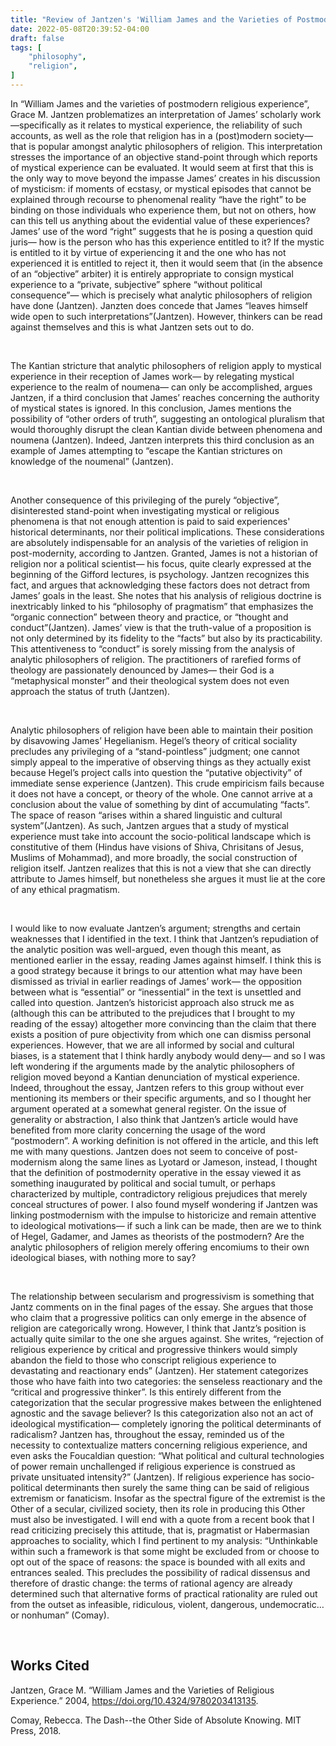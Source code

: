 ```yaml
---
title: "Review of Jantzen's 'William James and the Varieties of Postmodern Religious Experience'"
date: 2022-05-08T20:39:52-04:00
draft: false
tags: [
    "philosophy",
    "religion",
]
---
```


In “William James and the varieties of postmodern religious experience”, Grace M. Jantzen problematizes an interpretation of James’ scholarly work—specifically as it relates to mystical experience, the reliability of such accounts, as well as the role that religion has in a (post)modern society— that is popular amongst analytic philosophers of religion. This interpretation stresses the importance of an objective stand-point through which reports of mystical experience can be evaluated. It would seem at first that this is the only way to move beyond the impasse James’ creates in his discussion of mysticism: if  moments of ecstasy, or mystical episodes that cannot be explained through recourse to phenomenal reality “have the right” to be binding on those individuals who experience them, but not on others, how can this tell us anything about the evidential value of these experiences? James’ use of the word “right” suggests that he is posing a question quid juris—  how is the person who has this experience entitled to it? If the mystic is entitled to it by virtue of experiencing it and the one who has not experienced it is entitled to reject it, then it would seem that (in the absence of an “objective” arbiter) it is entirely appropriate to consign mystical experience to a “private, subjective” sphere “without political consequence”— which is precisely what analytic philosophers of religion have done (Jantzen). Janzten does concede that James “leaves himself wide open to such interpretations”(Jantzen). However, thinkers can be read against themselves and this is what Jantzen sets out to do.  

<br>


The Kantian stricture that analytic philosophers of religion apply to mystical experience in their reception of James work— by relegating mystical experience to the realm of noumena— can only be accomplished, argues Jantzen, if a third conclusion that James’ reaches concerning the authority of mystical states is ignored. In this conclusion, James mentions the possibility of “other orders of truth”, suggesting an ontological pluralism that would thoroughly disrupt the clean Kantian divide between phenomena and noumena (Jantzen). Indeed, Jantzen interprets this third conclusion as an example of James attempting to “escape the Kantian strictures on knowledge of the noumenal” (Jantzen).

<br>


Another consequence of this privileging of the purely “objective”, disinterested stand-point when investigating mystical or religious phenomena is that not enough attention is paid to said experiences' historical determinants, nor their political implications. These considerations are  absolutely indispensable for an analysis of the varieties of religion in post-modernity, according to Jantzen. Granted, James is not a historian of religion nor a political scientist— his focus,  quite clearly expressed at the beginning of the Gifford lectures, is psychology. Jantzen recognizes this fact, and argues that acknowledging these factors does not detract from James’ goals in the least. She notes that his analysis of religious doctrine is inextricably linked to his “philosophy of pragmatism” that emphasizes the “organic connection” between theory and practice, or “thought and conduct”(Jantzen).  James’ view is that the truth-value of a proposition is not only determined by its fidelity to the “facts” but also by its practicability. This attentiveness to “conduct” is sorely missing from the analysis of analytic philosophers of religion. The practitioners of rarefied forms of theology are passionately denounced by James— their God is a “metaphysical monster” and their theological system does not even approach the status of truth (Jantzen).  

<br>


Analytic philosophers of religion have been able to maintain their position by disavowing James’ Hegelianism. Hegel’s  theory of critical sociality precludes any privileging of a “stand-pointless” judgment; one cannot simply appeal to the imperative of observing things as they actually exist because Hegel’s project calls into question the “putative objectivity” of immediate sense experience (Jantzen). This crude empiricism fails because it does not have a concept, or theory of the whole. One cannot arrive at a conclusion about the value of something by dint of accumulating “facts”. The space of reason “arises within a shared linguistic and cultural system”(Jantzen).  As such, Jantzen argues that a study of mystical experience must take into account the socio-political landscape which is constitutive of them (Hindus have visions of Shiva, Chrisitans of Jesus, Muslims of Mohammad), and more broadly, the social construction of religion itself. Jantzen realizes that this is not a view that she can directly attribute to James himself, but nonetheless she argues it must lie at the core of any ethical pragmatism. 

<br>


I would like to now evaluate Jantzen’s argument; strengths and certain weaknesses that I identified in the text. I think that Jantzen’s repudiation of the analytic position was well-argued, even though this meant, as mentioned earlier in the essay, reading James against himself. I think this is a good strategy because it brings to our attention what may have been dismissed as trivial in earlier readings of James’ work— the opposition between what is “essential” or “inessential” in the text is unsettled and called into question. Jantzen’s historicist approach also struck me as (although this can be attributed to the prejudices that I brought to my reading of the essay) altogether more convincing than the claim that there exists a position of pure objectivity from which one can dismiss personal experiences. However, that we are all informed by social and cultural biases, is a statement that I think hardly anybody would deny— and so I was left wondering if the arguments made by the analytic philosophers of religion moved beyond a Kantian denunciation of mystical experience. Indeed, throughout the essay, Jantzen refers to this group without ever mentioning its members or their specific arguments, and so I thought her argument operated at a somewhat general register. On the issue of generality or abstraction, I also think that Jantzen’s article would have benefited from more clarity concerning the usage of the word “postmodern”. A working definition is not offered in the article, and this left me with many questions. Jantzen does not seem to conceive of post-modernism along the same lines as Lyotard or Jameson, instead,  I thought that the definition of postmodernity operative in the essay viewed it as something inaugurated by political and social tumult, or perhaps characterized by multiple, contradictory religious prejudices that merely conceal structures of power.  I also found myself wondering if Jantzen was linking postmodernism with the impulse to historicize and remain attentive to ideological motivations— if such a link can be made, then are we to think of Hegel, Gadamer, and James as theorists of the postmodern? Are the analytic philosophers of religion merely offering encomiums to their own ideological biases, with nothing more to say? 

<br>

The relationship between secularism and progressivism is something that Jantz comments on in the final pages of the essay. She argues that those who claim that a progressive politics can only emerge in the absence of religion are categorically wrong. However, I think that Jantz’s position is actually quite similar to the one she argues against. She writes, “rejection of religious experience by critical and progressive thinkers would simply abandon the field to those who conscript religious experience to devastating and reactionary ends” (Jantzen). Her statement categorizes those who have faith into two categories: the senseless reactionary and the “critical and progressive thinker”. Is this entirely different from the categorization that the secular progressive makes between the enlightened agnostic and the savage believer? Is this categorization also not an act of ideological mystification— completely ignoring the political determinants of radicalism? Jantzen has, throughout the essay, reminded us of the necessity to contextualize matters concerning religious experience, and even asks the Foucaldian question: “What political and cultural  technologies of power remain unchallenged if religious experience is construed as private unsituated intensity?” (Jantzen). If religious experience has socio-political determinants then surely the same thing can be said of religious extremism or fanaticism. Insofar as the spectral figure of the extremist is the Other of a secular, civilized society, then its role in producing this Other must also be investigated. I will end with a quote from a recent book that I read criticizing precisely this attitude, that is, pragmatist or Habermasian approaches to sociality, which I find  pertinent to my analysis: “Unthinkable within such a framework is that some might be excluded from or choose to opt out of the space of reasons: the space is bounded with all exits and entrances sealed. This precludes the possibility of radical dissensus and therefore of drastic change: the terms of rational agency are already determined such that alternative forms of practical rationality are ruled out from the outset as infeasible, ridiculous, violent, dangerous, undemocratic… or nonhuman” (Comay). 

<br>

## Works Cited

Jantzen, Grace M. “William James and the Varieties of Religious Experience.” 2004, https://doi.org/10.4324/9780203413135.

Comay, Rebecca. The Dash--the Other Side of Absolute Knowing. MIT Press, 2018.
